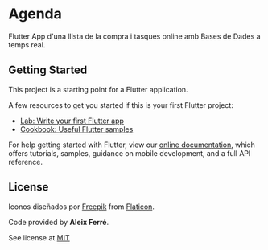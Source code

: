 # Agenda

Flutter App d'una llista de la compra i tasques online amb Bases de Dades a temps real.

## Getting Started

This project is a starting point for a Flutter application.

A few resources to get you started if this is your first Flutter project:

- [Lab: Write your first Flutter app](https://flutter.dev/docs/get-started/codelab)
- [Cookbook: Useful Flutter samples](https://flutter.dev/docs/cookbook)

For help getting started with Flutter, view our
[online documentation](https://flutter.dev/docs), which offers tutorials,
samples, guidance on mobile development, and a full API reference.

## License

Iconos diseñados por [Freepik]("https://www.flaticon.es/autores/freepik) from [Flaticon]("https://www.flaticon.es/").

Code provided by **Aleix Ferré**.

See license at [MIT](https://github.com/CatalaHD/Agenda/blob/master/LICENSE)
